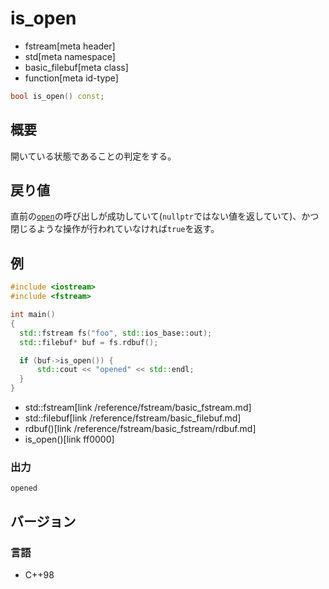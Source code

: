 # is_open
* fstream[meta header]
* std[meta namespace]
* basic_filebuf[meta class]
* function[meta id-type]

```cpp
bool is_open() const;
```

## 概要

開いている状態であることの判定をする。

## 戻り値

直前の[`open`](/reference/fstream/basic_filebuf/open.md)の呼び出しが成功していて(`nullptr`ではない値を返していて)、かつ閉じるような操作が行われていなければ`true`を返す。

## 例
```cpp example
#include <iostream>
#include <fstream>

int main()
{
  std::fstream fs("foo", std::ios_base::out);
  std::filebuf* buf = fs.rdbuf();

  if (buf->is_open()) {
      std::cout << "opened" << std::endl;
  }
}
```
* std::fstream[link /reference/fstream/basic_fstream.md]
* std::filebuf[link /reference/fstream/basic_filebuf.md]
* rdbuf()[link /reference/fstream/basic_fstream/rdbuf.md]
* is_open()[link ff0000]

### 出力

```
opened
```

## バージョン
### 言語
- C++98
